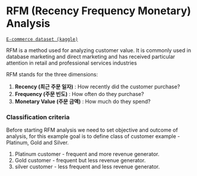 # RFM (Recency Frequency Monetary) Analysis

[`E-commerce dataset (kaggle)`](https://www.kaggle.com/datasets/carrie1/ecommerce-data?resource=download)

RFM is a method used for analyzing customer value. It is commonly used in database marketing and direct marketing and has received particular attention in retail and professional services industries

RFM stands for the three dimensions:

1. **Recency (최근 주문 일자)** : How recently did the customer purchase?
2. **Frequency (주문 빈도)** : How often do they purchase?
3. **Monetary Value (주문 금액)** : How much do they spend?


### Classification criteria

Before starting RFM analysis we need to set objective and outcome of analysis, for this example goal is to define class of customer example - Platinum, Gold and Silver.

1. Platinum customer - frequent and more revenue generator.
2. Gold customer - frequent but less revenue generator.
3. silver customer - less frequent and less revenue generator.
